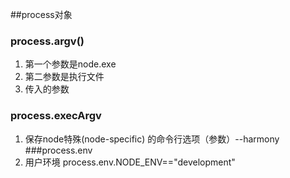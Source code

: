 ##process对象
### process.argv()
1. 第一个参数是node.exe
2. 第二参数是执行文件
3. 传入的参数

### process.execArgv
1. 保存node特殊(node-specific) 的命令行选项（参数）--harmony
###process.env
1. 用户环境   process.env.NODE_ENV=="development"

